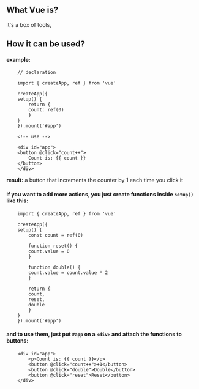 

## What Vue is?

it's a box of tools, 

## How it can be used?
#### example:
```
    // declaration

    import { createApp, ref } from 'vue'

    createApp({
    setup() {
        return {
        count: ref(0)
        }
    }
    }).mount('#app')
```
```
    <!-- use -->

    <div id="app">
    <button @click="count++">
        Count is: {{ count }}
    </button>
    </div>
```
**result:** a button that increments the counter by 1 each time you click it

#### if you want to add more actions, you just create functions inside `setup()` like this:
```
    import { createApp, ref } from 'vue'

    createApp({
    setup() {
        const count = ref(0)

        function reset() {
        count.value = 0
        }

        function double() {
        count.value = count.value * 2
        }

        return {
        count,
        reset,
        double
        }
    }
    }).mount('#app')

```
#### and to use them, just put `#app` on a `<div>` and attach the functions to buttons:
```
    <div id="app">
        <p>Count is: {{ count }}</p>
        <button @click="count++">+1</button>
        <button @click="double">Double</button>
        <button @click="reset">Reset</button>
    </div>
```